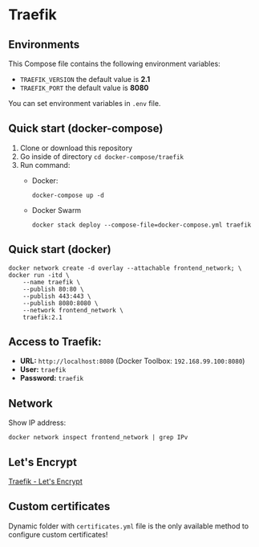 # Traefik

## Environments
This Compose file contains the following environment variables:

- `TRAEFIK_VERSION` the default value is **2.1**
- `TRAEFIK_PORT` the default value is **8080**

You can set environment variables in `.env` file.

## Quick start (docker-compose)
1. Clone or download this repository
1. Go inside of directory `cd docker-compose/traefik`
1. Run command:
    - Docker:

          docker-compose up -d

    - Docker Swarm

          docker stack deploy --compose-file=docker-compose.yml traefik

## Quick start (docker)

    docker network create -d overlay --attachable frontend_network; \
    docker run -itd \
        --name traefik \
        --publish 80:80 \
        --publish 443:443 \
        --publish 8080:8080 \
        --network frontend_network \
        traefik:2.1
        
## Access to Traefik: 
- **URL:** `http://localhost:8080` (Docker Toolbox: `192.168.99.100:8080`)
- **User:** `traefik`
- **Password:** `traefik`

## Network
Show IP address:

    docker network inspect frontend_network | grep IPv

## Let's Encrypt
[Traefik - Let's Encrypt](https://git-scm.com/?target=_blank)

## Custom certificates

Dynamic folder with `certificates.yml` file is the only available method to configure custom certificates!